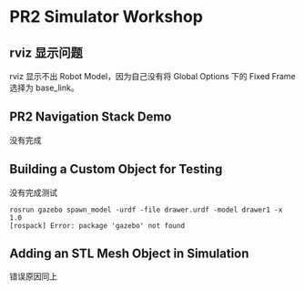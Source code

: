 # PR2 Simulator Workshop

## rviz 显示问题
rviz 显示不出 Robot Model，因为自己没有将 Global Options 下的 Fixed Frame 选择为 base_link。

## PR2 Navigation Stack Demo
没有完成

## Building a Custom Object for Testing
没有完成测试
```
rosrun gazebo spawn_model -urdf -file drawer.urdf -model drawer1 -x 1.0 
[rospack] Error: package 'gazebo' not found
```

## Adding an STL Mesh Object in Simulation
错误原因同上